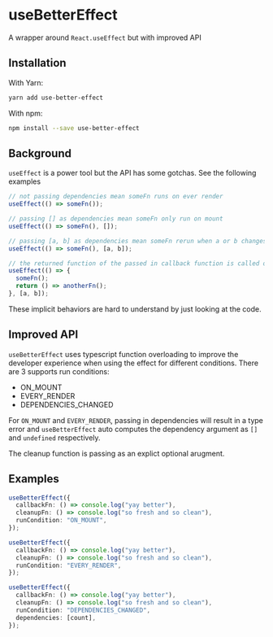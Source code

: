 # useBetterEffect

A wrapper around `React.useEffect` but with improved API

## Installation

With Yarn:

```bash
yarn add use-better-effect
```

With npm:

```bash
npm install --save use-better-effect
```

## Background

`useEffect` is a power tool but the API has some gotchas. See the following examples

```ts
// not passing dependencies mean someFn runs on ever render
useEffect(() => someFn());

// passing [] as dependencies mean someFn only run on mount
useEffect(() => someFn(), []);

// passing [a, b] as dependencies mean someFn rerun when a or b changes
useEffect(() => someFn(), [a, b]);

// the returned function of the passed in callback function is called on mount.
useEffect(() => {
  someFn();
  return () => anotherFn();
}, [a, b]);
```

These implicit behaviors are hard to understand by just looking at the code.

## Improved API

`useBetterEffect` uses typescript function overloading to improve the developer experience when using the effect for different conditions. There are 3 supports run conditions:

- ON_MOUNT
- EVERY_RENDER
- DEPENDENCIES_CHANGED

For `ON_MOUNT` and `EVERY_RENDER`, passing in dependencies will result in a type error and `useBetterEffect` auto computes the dependency argument as `[]` and `undefined` respectively.

The cleanup function is passing as an explict optional arugment.

## Examples

```ts
useBetterEffect({
  callbackFn: () => console.log("yay better"),
  cleanupFn: () => console.log("so fresh and so clean"),
  runCondition: "ON_MOUNT",
});

useBetterEffect({
  callbackFn: () => console.log("yay better"),
  cleanupFn: () => console.log("so fresh and so clean"),
  runCondition: "EVERY_RENDER",
});

useBetterEffect({
  callbackFn: () => console.log("yay better"),
  cleanupFn: () => console.log("so fresh and so clean"),
  runCondition: "DEPENDENCIES_CHANGED",
  dependencies: [count],
});
```
